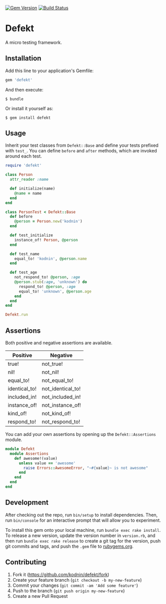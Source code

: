 [![Gem Version](https://badge.fury.io/rb/defekt.svg)](http://badge.fury.io/rb/defekt)
[![Build Status](https://travis-ci.org/kodnin/defekt.svg?branch=master)](https://travis-ci.org/kodnin/defekt)

# Defekt

A micro testing framework.

## Installation

Add this line to your application's Gemfile:

```ruby
gem 'defekt'
```

And then execute:

    $ bundle

Or install it yourself as:

    $ gem install defekt

## Usage

Inherit your test classes from `Defekt::Base` and define your tests prefixed with `test_`. You can define `before` and `after` methods, which are invoked around each test.

```ruby
require 'defekt'

class Person
  attr_reader :name

  def initialize(name)
    @name = name
  end
end

class PersonTest < Defekt::Base
  def before
    @person = Person.new('kodnin')
  end

  def test_initialize
    instance_of! Person, @person
  end

  def test_name
    equal_to! 'kodnin', @person.name
  end

  def test_age
    not_respond_to! @person, :age
    @person.stub(:age, 'unknown') do
      respond_to! @person, :age
      equal_to! 'unknown', @person.age
    end
  end
end

Defekt.run
```

## Assertions

Both positive and negative assertions are available.

Positive | Negative
--- | ---
true! | not_true!
nil! | not_nil!
equal_to! | not_equal_to!
identical_to! | not_identical_to!
included_in! | not_included_in!
instance_of! | not_instance_of!
kind_of! | not_kind_of!
respond_to! | not_respond_to!

You can add your own assertions by opening up the `Defekt::Assertions` module.

```ruby
module Defekt
  module Assertions
    def awesome!(value)
      unless value == 'awesome'
        raise Errors::AwesomeError, "~#{value}~ is not awesome"
      end
    end
  end
end
```

## Development

After checking out the repo, run `bin/setup` to install dependencies. Then, run `bin/console` for an interactive prompt that will allow you to experiment.

To install this gem onto your local machine, run `bundle exec rake install`. To release a new version, update the version number in `version.rb`, and then run `bundle exec rake release` to create a git tag for the version, push git commits and tags, and push the `.gem` file to [rubygems.org](https://rubygems.org).

## Contributing

1. Fork it (https://github.com/kodnin/defekt/fork)
2. Create your feature branch (`git checkout -b my-new-feature`)
3. Commit your changes (`git commit -am 'Add some feature'`)
4. Push to the branch (`git push origin my-new-feature`)
5. Create a new Pull Request

